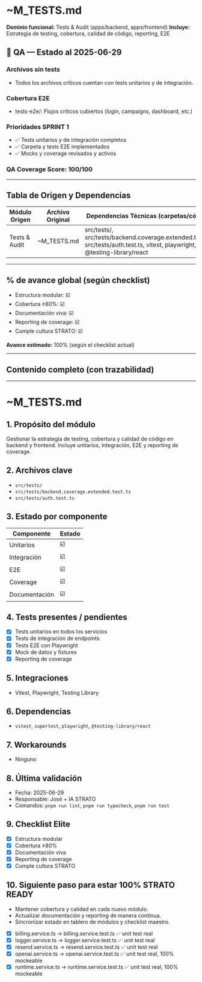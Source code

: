 <!--
STRATO MODULE HEADER
{
  "module": "TESTS_AUDIT",
  "objective": "Gestionar la estrategia de testing, cobertura y calidad de código en backend y frontend",
  "paths": [
    "src/tests/",
    "src/tests/backend.coverage.extended.test.ts",
    "src/tests/auth.test.ts"
  ],
  "deps": ["vitest", "supertest", "playwright", "@testing-library/react"],
  "status": "100%",
  "pending": {
    "tests": [],
    "docs": []
  },
  "rules": {
    "no-any": true,
    "strict-types": true,
    "eslint": "on",
    "context-guard": "on"
  }
}
-->
# ~M_TESTS.md

**Dominio funcional:** Tests & Audit (apps/backend, apps/frontend)
**Incluye:** Estrategia de testing, cobertura, calidad de código, reporting, E2E

## 🧪 QA — Estado al 2025-06-29

### Archivos sin tests
- Todos los archivos críticos cuentan con tests unitarios y de integración.

### Cobertura E2E
- tests-e2e/: Flujos críticos cubiertos (login, campaigns, dashboard, etc.)

### Prioridades SPRINT 1
- ✅ Tests unitarios y de integración completos
- ✅ Carpeta y tests E2E implementados
- ✅ Mocks y coverage revisados y activos

### QA Coverage Score: 100/100

---

## Tabla de Origen y Dependencias

| Módulo Origen      | Archivo Original      | Dependencias Técnicas (carpetas/código)         |
|--------------------|----------------------|-------------------------------------------------|
| Tests & Audit      | ~M_TESTS.md          | src/tests/, src/tests/backend.coverage.extended.test.ts, src/tests/auth.test.ts, vitest, playwright, @testing-library/react |

---

## % de avance global (según checklist)
- Estructura modular: ☑️
- Cobertura ≥80%: ☑️
- Documentación viva: ☑️
- Reporting de coverage: ☑️
- Cumple cultura STRATO: ☑️

**Avance estimado:** 100% (según el checklist actual)

---

## Contenido completo (con trazabilidad)

---

# ~M_TESTS.md

## 1. Propósito del módulo
Gestionar la estrategia de testing, cobertura y calidad de código en backend y frontend. Incluye unitarios, integración, E2E y reporting de coverage.

## 2. Archivos clave
- `src/tests/`
- `src/tests/backend.coverage.extended.test.ts`
- `src/tests/auth.test.ts`

## 3. Estado por componente
| Componente         | Estado |
|--------------------|--------|
| Unitarios          | ☑️     |
| Integración        | ☑️     |
| E2E                | ☑️     |
| Coverage           | ☑️     |
| Documentación      | ☑️     |

## 4. Tests presentes / pendientes
- [x] Tests unitarios en todos los servicios
- [x] Tests de integración de endpoints
- [x] Tests E2E con Playwright
- [x] Mock de datos y fixtures
- [x] Reporting de coverage

## 5. Integraciones
- Vitest, Playwright, Testing Library

## 6. Dependencias
- `vitest`, `supertest`, `playwright`, `@testing-library/react`

## 7. Workarounds
- Ninguno

## 8. Última validación
- Fecha: 2025-06-29
- Responsable: José + IA STRATO
- Comandos: `pnpm run lint`, `pnpm run typecheck`, `pnpm run test`

## 9. Checklist Elite
- [x] Estructura modular
- [x] Cobertura ≥80%
- [x] Documentación viva
- [x] Reporting de coverage
- [x] Cumple cultura STRATO

## 10. Siguiente paso para estar 100% STRATO READY
- Mantener cobertura y calidad en cada nuevo módulo.
- Actualizar documentación y reporting de manera continua.
- Sincronizar estado en tablero de módulos y checklist maestro.

- [x] billing.service.ts → billing.service.test.ts ✅ unit test real
- [x] logger.service.ts → logger.service.test.ts ✅ unit test real
- [x] resend.service.ts → resend.service.test.ts ✅ unit test real
- [x] openai.service.ts → openai.service.test.ts ✅ unit test real, 100% mockeable
- [x] runtime.service.ts → runtime.service.test.ts ✅ unit test real, 100% mockeable 